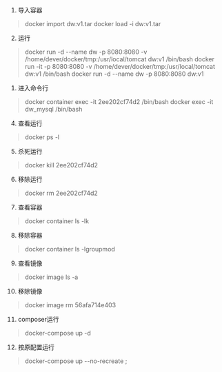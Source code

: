 1. 导入容器
> docker import dw\:v1.tar 
> docker load -i dw\:v1.tar 

2. 运行
> docker run -d --name dw -p 8080:8080 -v /home/dever/docker/tmp:/usr/local/tomcat dw:v1 /bin/bash
> docker run -it -p 8080:8080 -v /home/dever/docker/tmp:/usr/local/tomcat dw:v1 /bin/bash
> docker run -d --name dw -p 8080:8080 dw:v1

1. 进入命令行
> docker container exec -it 2ee202cf74d2 /bin/bash
> docker exec -it dw_mysql /bin/bash


4. 查看运行
> docker ps -l

5. 杀死运行
> docker kill 2ee202cf74d2

6. 移除运行
> docker rm 2ee202cf74d2

7. 查看容器
> docker container ls -lk

8. 移除容器
> docker container ls -lgroupmod 

9. 查看镜像
> docker image ls -a

10. 移除镜像
> docker image rm 56afa714e403

11. composer运行
> docker-compose  up -d
12. 按原配置运行
> docker-compose up --no-recreate ;
